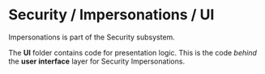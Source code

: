 # Security / Impersonations / UI

Impersonations is part of the Security subsystem.
  
The **UI** folder contains code for presentation logic. This is the code *behind* the **user interface** layer for Security Impersonations.
